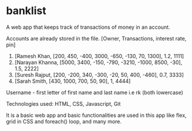 # banklist
A web app that keeps track of transactions of money in an account.

Accounts are already stored in the file.
[Owner, Transactions, interest rate, pin]
1. [Ramesh Khan, [200, 450, -400, 3000, -650, -130, 70, 1300], 1.2, 1111]
2. [Narayan Khanna, [5000, 3400, -150, -790, -3210, -1000, 8500, -30], 1.5, 2222]
3. [Suresh Rajput, [200, -200, 340, -300, -20, 50, 400, -460], 0.7, 3333]
4. [Sarah Smith, [430, 1000, 700, 50, 90], 1, 4444]

Username - first letter of first name and last name i.e rk (both lowercase)

Technologies used: HTML, CSS, Javascript, Git

It is a basic web app and basic functionalities are used in this app like flex, grid in CSS and foreach() loop, and many more. 
